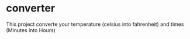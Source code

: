 # converter

This project converte your temperature (celsius into fahrenheit) and times (Minutes into Hours)
